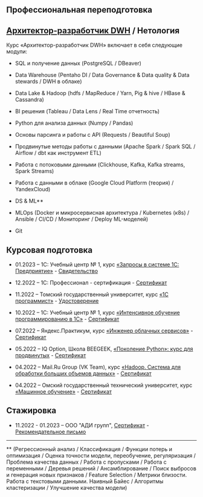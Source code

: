 Профессиональная переподготовка
-
[Архитектор-разработчик DWH](https://github.com/Lerozba/Portfolio/blob/main/My_Certificate/certificate.pdf) / Нетология
-
Курс «Архитектор-разработчик DWH» включает в себя следующие модули:

-	SQL и получение данных (PostgreSQL / DBeaver)

-	Data Warehouse (Pentaho DI / Data Governance & Data quality & Data stewards / DWH в облаке)

-	Data Lake & Hadoop (hdfs / MapReduce / Yarn, Pig & hive / HBase & Cassandra)

-	BI решения (Tableau / Data Lens / Real Time отчетность)

-	Python для анализа данных (Numpy / Pandas)

-	Основы парсинга и работы с API (Requests / Beautiful Soup)

-	Продвинутые методы работы с данными (Apache Spark / Spark SQL / Airflow / dbt как инструмент ETL)

-	Работа с потоковыми данными (Clickhouse, Kafka, Kafka streams, Spark Streams)

-	Работа с данными в облаке (Google Cloud Platform (теория) / YandexCloud)

-	DS & ML** 

-	MLOps (Docker и микросервисная архитектура / Kubernetes (к8s) / Ansible / CI/CD / Мониторинг / Deploy ML-моделей)

-	Git

Курсовая подготовка
-

-	01.2023 – 1С: Учебный центр № 1, курс [«Запросы в системе 1С: Предприятие»](https://uc1.1c.ru/course/zaprosy-v-1s-predpriyatie-8-dlya-programmistov-i-razrabotchikov/) - [Свидетельство](https://github.com/Lerozba/Portfolio/blob/main/My_Certificate/Certificate_Zapros_1C.pdf)

-	12.2022 – 1С: Профессионал - сертификация - [Сертификат](https://github.com/Lerozba/Portfolio/blob/main/My_Certificate/1C_Professional.pdf)

-	11.2022 – Томский государственный университет, курс [«1С программист»](https://www.tgu-dpo.ru/program/onecprogrammer) - [Удостоверение](https://github.com/Lerozba/Portfolio/blob/main/My_Certificate/Certificate_1C_TGU.pdf)

-	10.2022 – 1С: Учебный центр № 1, курс [«Интенсивное обучение программированию в 1С»](https://uc1.1c.ru/course/intensivnoe-obuchenie-programmirovaniyu-v-1s-onlajn-video/#toc) - [Сертификат](https://github.com/Lerozba/Portfolio/blob/main/My_Certificate/Certificate_1C.pdf)

-	07.2022 – Яндекс.Практикум, курс [«Инженер облачных сервисов»](https://practicum.yandex.ru/ycloud) - [Сертификат](https://github.com/Lerozba/Portfolio/blob/d8633092b732d7a84fce6797771ad65c428243fa/My_Certificate/Certificate_YandexCloud.pdf)

-	05.2022 – IQ Option, Школа BEEGEEK, [«Поколение Python»: курс для продвинутых](https://stepik.org/course/68343/promo) - [Сертификат](https://github.com/Lerozba/Portfolio/blob/main/My_Certificate/Certificate_Python.pdf)

-	04.2022 – Mail.Ru Group (VK Team),  курс [«Hadoop. Система для обработки больших объемов данных»](https://stepik.org/course/150/promo) - [Сертификат](https://github.com/Lerozba/Portfolio/blob/main/My_Certificate/Certificate_Hadoop.pdf)

-	04.2022 – Омский государственный технический университет, курс [«Машинное обучение»](https://stepik.org/course/8057/promo) - [Сертификат](https://github.com/Lerozba/Portfolio/blob/main/My_Certificate/Certificate_ML.pdf)

Стажировка
-

-	11.2022 - 01.2023 – ООО "АДИ групп", [Сертификат](https://github.com/Lerozba/Portfolio/blob/main/My_Certificate/Internship_certificate.png) - [Рекомендательное письмо](https://github.com/Lerozba/Portfolio/blob/main/My_Certificate/Internship_recommendation.pdf)


__________________________________________________
** (Регрессионный анализ / Классификация / Функции потерь и оптимизация / Оценка точности модели, переобучение, регуляризация / Проблема качества данных / Работа с пропусками / Работа с переменными / Деревья решений / Ансамблирование / Поиск выбросов и генерация новых признаков / Feature Selection / Метрики близости. Работа с текстовыми данными. Наивный Байес / Алгоритмы кластеризации / Улучшение качества модели)
